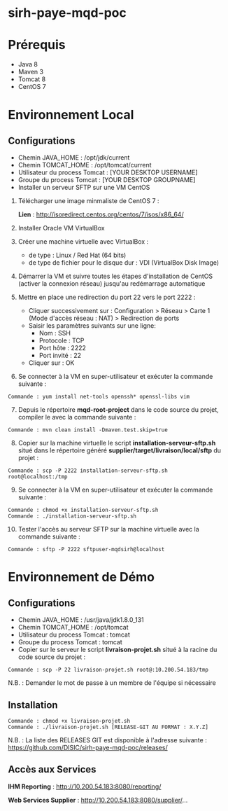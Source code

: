 # sirh-paye-mqd-poc

Prérequis
=====================

* Java 8
* Maven 3
* Tomcat 8
* CentOS 7

Environnement Local
=====================

Configurations
--------------------

* Chemin JAVA_HOME : /opt/jdk/current
* Chemin TOMCAT_HOME : /opt/tomcat/current
* Utilisateur du process Tomcat : [YOUR DESKTOP USERNAME]
* Groupe du process Tomcat : [YOUR DESKTOP GROUPNAME]
* Installer un serveur SFTP sur une VM CentOS 
1. Télécharger une image minmaliste de CentOS 7 :

	**Lien** : http://isoredirect.centos.org/centos/7/isos/x86_64/

2. Installer Oracle VM VirtualBox
3. Créer une machine virtuelle avec VirtualBox :
	* de type : Linux / Red Hat (64 bits)
	* de type de fichier pour le disque dur : VDI (VirtualBox Disk Image)
4. Démarrer la VM et suivre toutes les étapes d'installation de CentOS (activer la connexion réseau) jusqu'au redémarrage automatique
5. Mettre en place une redirection du port 22 vers le port 2222 :
	* Cliquer successivement sur : Configuration > Réseau > Carte 1 (Mode d'accès réseau : NAT) > Redirection de ports
	* Saisir les paramètres suivants sur une ligne: 
		* Nom : SSH
		* Protocole : TCP
		* Port hôte : 2222
		* Port invité : 22
	* Cliquer sur : OK
6. Se connecter à la VM en super-utilisateur et exécuter la commande suivante :
<pre><code>Commande : yum install net-tools openssh* openssl-libs vim</code></pre>
7. Depuis le répertoire **mqd-root-project** dans le code source du projet, compiler le avec la commande suivante :
<pre><code>Commande : mvn clean install -Dmaven.test.skip=true</code></pre>
8. Copier sur la machine virtuelle le script **installation-serveur-sftp.sh** situé dans le répertoire généré **supplier/target/livraison/local/sftp** du projet :
<pre><code>Commande : scp -P 2222 installation-serveur-sftp.sh root@localhost:/tmp</code></pre>
9. Se connecter à la VM en super-utilisateur et exécuter la commande suivante :
<pre><code>Commande : chmod +x installation-serveur-sftp.sh
Commande : ./installation-serveur-sftp.sh</code></pre>
10. Tester l'accès au serveur SFTP sur la machine virtuelle avec la commande suivante :
<pre><code>Commande : sftp -P 2222 sftpuser-mqdsirh@localhost</code></pre>

Environnement de Démo
=====================

Configurations
--------------------

* Chemin JAVA_HOME : /usr/java/jdk1.8.0_131
* Chemin TOMCAT_HOME : /opt/tomcat
* Utilisateur du process Tomcat : tomcat
* Groupe du process Tomcat : tomcat
* Copier sur le serveur le script **livraison-projet.sh** situé à la racine du code source du projet :
<pre><code>Commande : scp -P 22 livraison-projet.sh root@:10.200.54.183/tmp</code></pre>

N.B. : Demander le mot de passe à un membre de l'équipe si nécessaire

Installation
--------------------

<pre><code>Commande : chmod +x livraison-projet.sh
Commande : ./livraison-projet.sh [RELEASE-GIT AU FORMAT : X.Y.Z]</code></pre>

N.B. : La liste des RELEASES GIT est disponible à l'adresse suivante :<br/>
https://github.com/DISIC/sirh-paye-mqd-poc/releases/

Accès aux Services
--------------------

**IHM Reporting** : http://10.200.54.183:8080/reporting/

**Web Services Supplier** : http://10.200.54.183:8080/supplier/...
